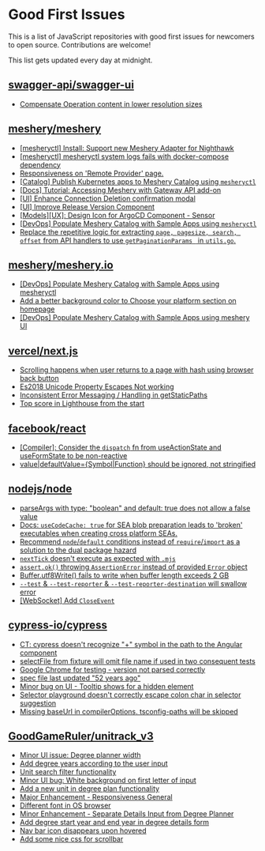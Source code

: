 # Good First Issues

This is a list of JavaScript repositories with good first issues for newcomers to open source. Contributions are welcome!

This list gets updated every day at midnight.

## [swagger-api/swagger-ui](https://github.com/swagger-api/swagger-ui)

- [Compensate Operation content in lower resolution sizes](https://github.com/swagger-api/swagger-ui/issues/8940)

## [meshery/meshery](https://github.com/meshery/meshery)

- [[mesheryctl] Install: Support new Meshery Adapter for Nighthawk](https://github.com/meshery/meshery/issues/10371)
- [[mesheryctl] mesheryctl system logs fails with docker-compose dependency](https://github.com/meshery/meshery/issues/10777)
- [Responsiveness on 'Remote Provider' page.](https://github.com/meshery/meshery/issues/10743)
- [[Catalog] Publish Kubernetes apps to Meshery Catalog using `mesheryctl`](https://github.com/meshery/meshery/issues/10444)
- [[Docs] Tutorial: Accessing Meshery with Gateway API add-on](https://github.com/meshery/meshery/issues/10333)
- [[UI] Enhance Connection Deletion confirmation modal](https://github.com/meshery/meshery/issues/10558)
- [[UI] Improve Release Version Component](https://github.com/meshery/meshery/issues/9569)
- [[Models][UX]: Design Icon for ArgoCD Component - Sensor](https://github.com/meshery/meshery/issues/10300)
- [[DevOps] Populate Meshery Catalog with Sample Apps using `mesheryctl`](https://github.com/meshery/meshery/issues/10458)
- [Replace the repetitive logic for extracting `page, pagesize, search, offset` from API handlers to use  `getPaginationParams ` in `utils.go`.](https://github.com/meshery/meshery/issues/10825)

## [meshery/meshery.io](https://github.com/meshery/meshery.io)

- [[DevOps] Populate Meshery Catalog with Sample Apps using mesheryctl](https://github.com/meshery/meshery.io/issues/1650)
- [Add a better background color to Choose your platform section on homepage](https://github.com/meshery/meshery.io/issues/1735)
- [[DevOps] Populate Meshery Catalog with Sample Apps using meshery UI](https://github.com/meshery/meshery.io/issues/1699)

## [vercel/next.js](https://github.com/vercel/next.js)

- [Scrolling happens when user returns to a page with hash using browser back button](https://github.com/vercel/next.js/issues/13653)
- [Es2018 Unicode Property Escapes Not working](https://github.com/vercel/next.js/issues/19303)
- [Inconsistent Error Messaging / Handling in getStaticPaths](https://github.com/vercel/next.js/issues/41281)
- [Top score in Lighthouse from the start](https://github.com/vercel/next.js/issues/40418)

## [facebook/react](https://github.com/facebook/react)

- [[Compiler]: Consider the `dispatch` fn from useActionState and useFormState to be non-reactive](https://github.com/facebook/react/issues/29674)
- [value|defaultValue={Symbol|Function} should be ignored, not stringified](https://github.com/facebook/react/issues/11734)

## [nodejs/node](https://github.com/nodejs/node)

- [parseArgs with type: "boolean" and default: true does not allow a false value](https://github.com/nodejs/node/issues/53095)
- [Docs: `useCodeCache: true` for SEA blob preparation leads to 'broken' executables when creating cross platform SEAs.](https://github.com/nodejs/node/issues/52420)
- [Recommend `node`/`default` conditions instead of `require`/`import` as a solution to the dual package hazard](https://github.com/nodejs/node/issues/52174)
- [`nextTick` doesn't execute as expected with `.mjs`](https://github.com/nodejs/node/issues/52978)
- [`assert.ok()` throwing `AssertionError` instead of provided `Error` object](https://github.com/nodejs/node/issues/50780)
- [Buffer.utf8Write() fails to write when buffer length exceeds 2 GB](https://github.com/nodejs/node/issues/51817)
- [`--test` & `--test-reporter` & `--test-reporter-destination` will swallow error](https://github.com/nodejs/node/issues/52670)
- [[WebSocket] Add `CloseEvent`](https://github.com/nodejs/node/issues/50275)

## [cypress-io/cypress](https://github.com/cypress-io/cypress)

- [CT: cypress doesn't recognize "+" symbol in the path to the Angular component](https://github.com/cypress-io/cypress/issues/29493)
- [selectFile from fixture will omit file name if used in two consequent tests](https://github.com/cypress-io/cypress/issues/21936)
- [Google Chrome for testing - version not parsed correctly](https://github.com/cypress-io/cypress/issues/28123)
- [spec file last updated "52 years ago"](https://github.com/cypress-io/cypress/issues/22188)
- [Minor bug on UI - Tooltip shows for a hidden element](https://github.com/cypress-io/cypress/issues/22717)
- [Selector playground doesn't correctly escape colon char in selector suggestion](https://github.com/cypress-io/cypress/issues/27258)
- [Missing baseUrl in compilerOptions. tsconfig-paths will be skipped](https://github.com/cypress-io/cypress/issues/15724)

## [GoodGameRuler/unitrack_v3](https://github.com/GoodGameRuler/unitrack_v3)

- [Minor UI issue: Degree planner width](https://github.com/GoodGameRuler/unitrack_v3/issues/61)
- [Add degree years according to the user input](https://github.com/GoodGameRuler/unitrack_v3/issues/62)
- [Unit search filter functionality](https://github.com/GoodGameRuler/unitrack_v3/issues/32)
- [Minor UI bug: White background on first letter of input](https://github.com/GoodGameRuler/unitrack_v3/issues/54)
- [Add a new unit in degree plan functionality](https://github.com/GoodGameRuler/unitrack_v3/issues/8)
- [Major Enhancement - Responsiveness General](https://github.com/GoodGameRuler/unitrack_v3/issues/46)
- [Different font in OS browser](https://github.com/GoodGameRuler/unitrack_v3/issues/43)
- [Minor Enhancement - Separate Details Input from Degree Planner](https://github.com/GoodGameRuler/unitrack_v3/issues/50)
- [Add degree start year and end year in degree details form](https://github.com/GoodGameRuler/unitrack_v3/issues/26)
- [Nav bar icon disappears upon hovered ](https://github.com/GoodGameRuler/unitrack_v3/issues/40)
- [Add some nice css for scrollbar](https://github.com/GoodGameRuler/unitrack_v3/issues/14)

